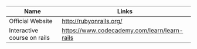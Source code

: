 Name | Links 
------------ | ------------- 
Official Website | http://rubyonrails.org/ 
Interactive course on rails | https://www.codecademy.com/learn/learn-rails
